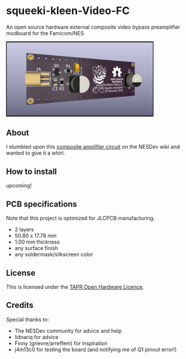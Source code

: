 # squeeki-kleen-Video-FC

An open source hardware external composite video bypass preamplifier modboard for the Famicom/NES

<img src="docs\squeeki-kleen Video FC-rounded.png" style="max-width:80%;" />

## About
I stumbled upon this [composite amplifier circuit](https://www.nesdev.org/wiki/PPU_pinout#Composite_Video_Output) on the NESDev wiki and wanted to give it a whirl.

## How to install

upcoming!

## PCB specifications

Note that this project is optimized for JLCPCB manufacturing.
- 2 layers
- 50.80 x 17.78 mm
- 1.00 mm thickness
- any surface finish
- any soldermask/silkscreen color
	

## License

This is licensed under the [TAPR Open Hardware Licence](https://tapr.org/the-tapr-open-hardware-license/).

## Credits

Special thanks to:
- The NESDev community for advice and help
- lidnariq for advice
- Finny (grievre/arreffem) for inspiration
- j4m13c0 for testing the board (and notifying me of Q1 pinout error!)
